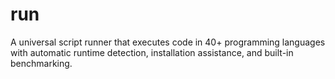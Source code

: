 # run
A universal script runner that executes code in 40+ programming languages with automatic runtime detection, installation assistance, and built-in benchmarking.
